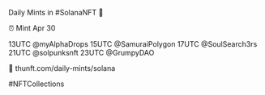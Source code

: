 Daily Mints in #SolanaNFT 🚀

⏰ Mint Apr 30

13UTC @myAlphaDrops
15UTC @SamuraiPolygon
17UTC @SoulSearch3rs
21UTC @solpunksnft
23UTC @GrumpyDAO

🔗 thunft.com/daily-mints/solana

#NFTCollections